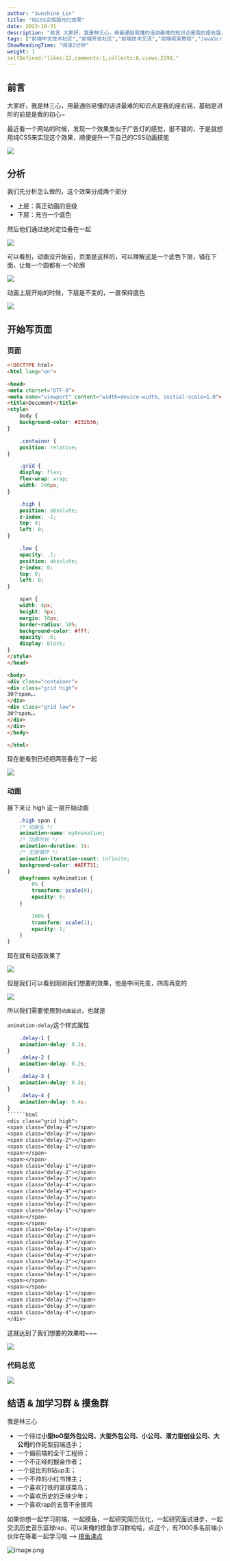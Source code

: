 ```yaml
---
author: "Sunshine_Lin"
title: "纯CSS实现跑马灯效果"
date: 2023-10-31
description: "前言 大家好，我是林三心，用最通俗易懂的话讲最难的知识点是我的座右铭，基础是进阶的前提是我的初心~ 最近看一个网站的时候，发现一个效果类似于广告灯的感觉，挺不错的，于是就想用纯CSS来实现这个效果，顺"
tags: ["前端中文技术社区","前端开发社区","前端技术交流","前端框架教程","JavaScript 学习资源","CSS 技巧与最佳实践","HTML5 最新动态","前端工程师职业发展","开源前端项目","前端技术趋势"]
ShowReadingTime: "阅读2分钟"
weight: 1
selfDefined:"likes:12,comments:1,collects:8,views:2198,"
---
```

前言
--

大家好，我是林三心，用最通俗易懂的话讲最难的知识点是我的座右铭，基础是进阶的前提是我的初心~

最近看一个网站的时候，发现一个效果类似于广告灯的感觉，挺不错的，于是就想用纯CSS来实现这个效果，顺便提升一下自己的CSS动画技能

![](/images/jueJin/60847f02c33c418.png)

分析
--

我们先分析怎么做的，这个效果分成两个部分

*   上层：真正动画的层级
*   下层：充当一个底色

然后他们通过绝对定位叠在一起

![](/images/jueJin/852f7a5d4f984dd.png)

可以看到，动画没开始前，页面是这样的，可以理解这是一个底色下层，铺在下面，让每一个圆都有一个轮廓

![](/images/jueJin/5188b419c81b4dd.png)

动画上层开始的时候，下层是不变的，一直保持底色

![](/images/jueJin/5c12976dc5ec489.png)

开始写页面
-----

### 页面

```html
<!DOCTYPE html>
<html lang="en">

<head>
<meta charset="UTF-8">
<meta name="viewport" content="width=device-width, initial-scale=1.0">
<title>Document</title>
<style>
    body {
    background-color: #232b36;
}

    .container {
    position: relative;
}

    .grid {
    display: flex;
    flex-wrap: wrap;
    width: 240px;
}

    .high {
    position: absolute;
    z-index: -1;
    top: 0;
    left: 0;
}

    .low {
    opacity: .1;
    position: absolute;
    z-index: 0;
    top: 0;
    left: 0;
}

    span {
    width: 4px;
    height: 4px;
    margin: 10px;
    border-radius: 50%;
    background-color: #fff;
    opacity: .6;
    display: block;
}
</style>
</head>

<body>
<div class="container">
<div class="grid high">
30个span。。
</div>
<div class="grid low">
30个span。。
</div>
</div>
</body>

</html>
```

现在能看到已经把两层叠在了一起

![](/images/jueJin/1047067d4d9d480.png)

### 动画

接下来让 high 这一层开始动画

```css
    .high span {
    /* 动画名 */
    animation-name: myAnimation;
    /* 动画时长 */
    animation-duration: 1s;
    /* 无限循环 */
    animation-iteration-count: infinite;
    background-color: #AEF731;
}
    @keyframes myAnimation {
        0% {
        transform: scale(0);
        opacity: 0;
    }
    
        100% {
        transform: scale(1);
        opacity: 1;
    }
}
```

现在就有动画效果了

![](/images/jueJin/af93f183d7e5496.png)

但是我们可以看到刚刚我们想要的效果，他是中间先变，四周再变的

![](/images/jueJin/05ec8ac2332d43a.png)

所以我们需要使用到`动画延迟`，也就是

`animation-delay`这个样式属性

```css
    .delay-1 {
    animation-delay: 0.1s;
}
    .delay-2 {
    animation-delay: 0.2s;
}
    .delay-3 {
    animation-delay: 0.3s;
}
    .delay-4 {
    animation-delay: 0.4s;
}
``````html
<div class="grid high">
<span class="delay-4"></span>
<span class="delay-3"></span>
<span class="delay-2"></span>
<span class="delay-1"></span>
<span></span>
<span></span>
<span class="delay-1"></span>
<span class="delay-2"></span>
<span class="delay-3"></span>
<span class="delay-4"></span>
<span class="delay-4"></span>
<span class="delay-3"></span>
<span class="delay-2"></span>
<span class="delay-1"></span>
<span></span>
<span></span>
<span class="delay-1"></span>
<span class="delay-2"></span>
<span class="delay-3"></span>
<span class="delay-4"></span>
<span class="delay-4"></span>
<span class="delay-2"></span>
<span class="delay-2"></span>
<span class="delay-1"></span>
<span></span>
<span></span>
<span class="delay-1"></span>
<span class="delay-2"></span>
<span class="delay-3"></span>
<span class="delay-4"></span>
</div>
```

这就达到了我们想要的效果啦~~~

![](/images/jueJin/1a1d1826e9d8400.png)

### 代码总览

![](/images/jueJin/6cfec55542bb4de.png)

结语 & 加学习群 & 摸鱼群
---------------

我是林三心

*   一个待过**小型toG型外包公司、大型外包公司、小公司、潜力型创业公司、大公司**的作死型前端选手；
*   一个偏前端的全干工程师；
*   一个不正经的掘金作者；
*   一个逗比的B站up主；
*   一个不帅的小红书博主；
*   一个喜欢打铁的篮球菜鸟；
*   一个喜欢历史的乏味少年；
*   一个喜欢rap的五音不全弱鸡

如果你想一起学习前端，一起摸鱼，一起研究简历优化，一起研究面试进步，一起交流历史音乐篮球rap，可以来俺的摸鱼学习群哈哈，点这个，有7000多名前端小伙伴在等着一起学习哦 --> [摸鱼沸点](https://juejin.cn/pin/7035153948126216206 "https://juejin.cn/pin/7035153948126216206")

![image.png](/images/jueJin/305bd8068ded484.png)